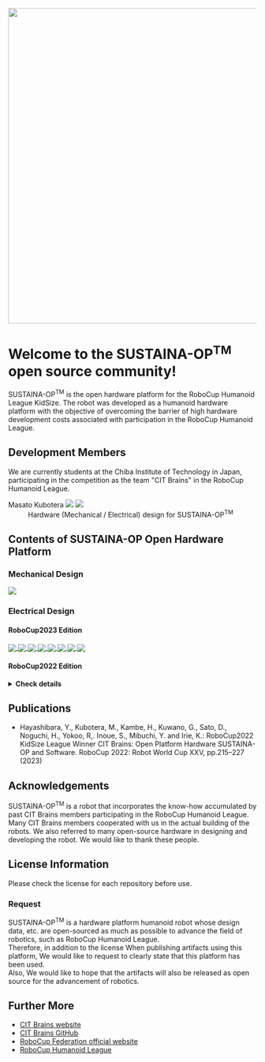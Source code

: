 <!DOCTYPE html>
<html>
<head>
  <meta charset="UTF-8">
  <meta name="author" content="Masato Kubotera">
  <meta name="description" content="">
</head>
<body>
  <p align="center">
    <image src="https://github.com/SUSTAINA-OP/.github/assets/53966390/7b5091e7-2190-424d-ae3a-13d850ef4622" width="640px" align="center">
  </P>
  <h1>
    Welcome to the SUSTAINA-OP<sup>TM</sup> open source community!
  </h1>
  <p>
    SUSTAINA-OP<sup>TM</sup> is the open hardware platform for the RoboCup Humanoid League KidSize. The robot was developed as a humanoid hardware platform with the objective of overcoming the barrier of high hardware development costs associated with participation in the RoboCup Humanoid League.
  </P>
  <h2>
    Development Members
  </h2>
  <p>
    We are currently students at the Chiba Institute of Technology in Japan, participating in the competition as the team "CIT Brains" in the RoboCup Humanoid League.
    <dl>
        <dt>
            Masato Kubotera
            <a href="https://github.com/MasatoKubotera"><img src="https://img.shields.io/github/followers/MasatoKubotera?label=&style=social"></a>
            <a href="https://twitter.com/CreateRoboCup"><img src="https://img.shields.io/twitter/follow/CreateRoboCup?label=&style=social"></a>
        </dt>
        <dd>
            Hardware (Mechanical / Electrical) design for SUSTAINA-OP<sup>TM</sup>
        </dd>
    </dl>
  </P>
  <h2>
    Contents of SUSTAINA-OP Open Hardware Platform
  </h2>
  <h3>
    Mechanical Design
  </h3>
  <p>
    <a href="https://github.com/SUSTAINA-OP/SUSTAINA-OP">
      <img align="center" src="https://github-readme-stats.vercel.app/api/pin/?username=SUSTAINA-OP&repo=SUSTAINA-OP" />
    </a>
  </p>
  <h3>
    Electrical Design
  </h3>
  <h4>
    RoboCup2023 Edition
  </h4>
  <p>
    <a href="https://github.com/SUSTAINA-OP/USB-to-Quad-RS-485-Conv-Module">
      <img align="center" src="https://github-readme-stats.vercel.app/api/pin/?username=SUSTAINA-OP&repo=USB-to-Quad-RS-485-Conv-Module" />
    </a>  
    <a href="https://github.com/SUSTAINA-OP/Power-Monitor-Module">
      <img align="center" src="https://github-readme-stats.vercel.app/api/pin/?username=SUSTAINA-OP&repo=Power-Monitor-Module" />
    </a>
    <a href="https://github.com/SUSTAINA-OP/USB-HID-Control-Switches-Module">
      <img align="center" src="https://github-readme-stats.vercel.app/api/pin/?username=SUSTAINA-OP&repo=USB-HID-Control-Switches-Module" />
    </a>
    <a href="https://github.com/SUSTAINA-OP/Buck-Boost-Switch-Mode-Power-Supply-Module">
      <img align="center" src="https://github-readme-stats.vercel.app/api/pin/?username=SUSTAINA-OP&repo=Buck-Boost-Switch-Mode-Power-Supply-Module" />
    </a>
    <a href="https://github.com/SUSTAINA-OP/Quad-Load-Cell-Amplifier-to-RS-485-Conv-Module">
      <img align="center" src="https://github-readme-stats.vercel.app/api/pin/?username=SUSTAINA-OP&repo=Quad-Load-Cell-Amplifier-to-RS-485-Conv-Module" />
    </a>
    <a href="https://github.com/SUSTAINA-OP/ICM-42688-P-Module">
      <img align="center" src="https://github-readme-stats.vercel.app/api/pin/?username=SUSTAINA-OP&repo=ICM-42688-P-Module" />
    </a>
    <a href="https://github.com/SUSTAINA-OP/SUSTAINA-Core-Board">
      <img align="center" src="https://github-readme-stats.vercel.app/api/pin/?username=SUSTAINA-OP&repo=SUSTAINA-Core-Board" />
    </a>
    <a href="https://github.com/SUSTAINA-OP/A203-V2-Expansion-Board">
      <img align="center" src="https://github-readme-stats.vercel.app/api/pin/?username=SUSTAINA-OP&repo=A203-V2-Expansion-Board" />
    </a>
  </p>
  <h4>
    RoboCup2022 Edition
  </h4>
  <p>
    <details close>
      <summary><b>Check details</b></summary>
        <a href="https://github.com/SUSTAINA-OP/MainBoard_ver2_2">
          <img align="center" src="https://github-readme-stats.vercel.app/api/pin/?username=SUSTAINA-OP&repo=MainBoard_ver2_2" />
        </a>
        <a href="https://github.com/SUSTAINA-OP/EN715_ExpansionBoard_ver1_1">
          <img align="center" src="https://github-readme-stats.vercel.app/api/pin/?username=SUSTAINA-OP&repo=EN715_ExpansionBoard_ver1_1" />
        </a>
        <a href="https://github.com/SUSTAINA-OP/StartStopSwitch_ver3_0">
          <img align="center" src="https://github-readme-stats.vercel.app/api/pin/?username=SUSTAINA-OP&repo=StartStopSwitch_ver3_0" />
        </a>
    </details>
  </p>
  <h2>
    Publications
  </h2>
  <p>
    <ul>
        <li>Hayashibara, Y., Kubotera, M., Kambe, H., Kuwano, G., Sato, D., Noguchi, H., Yokoo, R,. Inoue, S., Mibuchi, Y. and Irie, K.: RoboCup2022 KidSize League Winner CIT Brains: Open Platform Hardware SUSTAINA-OP and Software. RoboCup 2022: Robot World Cup XXV, pp.215–227 (2023)</li>      
    </ul>
  </P>
  <h2>
    Acknowledgements
  </h2>
  <p>
    SUSTAINA-OP<sup>TM</sup> is a robot that incorporates the know-how accumulated by past CIT Brains members participating in the RoboCup Humanoid League. Many CIT Brains members cooperated with us in the actual building of the robots. We also referred to many open-source hardware in designing and developing the robot. We would like to thank these people.
  </P>
  <h2>
    License Information
  </h2>
  <p>
    Please check the license for each repository before use.
  </p>
  <h3>
    Request
  </h3>
  <p>
    SUSTAINA-OP<sup>TM</sup> is a hardware platform humanoid robot whose design data, etc. are open-sourced as much as possible to advance the field of robotics, such as RoboCup Humanoid League.<br>
    Therefore, in addition to the license When publishing artifacts using this platform, We would like to request to clearly state that this platform has been used.<br>
    Also, We would like to hope that the artifacts will also be released as open source for the advancement of robotics.
  </p>
  <h2>
    Further More
  </h2>
  <p>
    <ul>
      <li><a href="https://citbrains.studio.site/en">CIT Brains website</a></li>
      <li><a href="https://github.com/citbrains">CIT Brains GitHub</a></li>
      <li><a href="https://www.robocup.org/">RoboCup Federation official website</a></li>
      <li><a href="https://humanoid.robocup.org/">RoboCup Humanoid League</a></li>
    </ul>
  </P>
</body>
</html>
